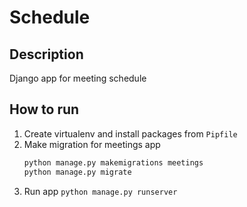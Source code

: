 # Schedule

## Description
Django app for meeting schedule

## How to run
1. Create virtualenv and install packages from `Pipfile`
2. Make migration for meetings app
   ```bash
   python manage.py makemigrations meetings
   python manage.py migrate
   ```
3. Run app `python manage.py runserver`
